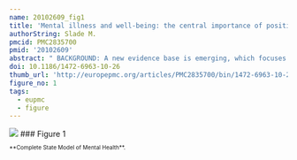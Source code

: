 ```yaml
---
name: 20102609_fig1
title: 'Mental illness and well-being: the central importance of positive psychology and recovery approaches.'
authorString: Slade M.
pmcid: PMC2835700
pmid: '20102609'
abstract: " BACKGROUND: A new evidence base is emerging, which focuses on well-being. This makes it possible for health services to orientate around promoting well-being as well as treating illness, and so to make a reality of the long-standing rhetoric that health is more than the absence of illness. The aim of this paper is to support the re-orientation of health services around promoting well-being. Mental health services are used as an example to illustrate the new knowledge skills which will be needed by health professionals. DISCUSSION: New forms of evidence give a triangulated understanding about the promotion of well-being in mental health services. The academic discipline of positive psychology is developing evidence-based interventions to improve well-being. This complements the results emerging from synthesising narratives about recovery from mental illness, which provide ecologically valid insights into the processes by which people experiencing mental illness can develop a purposeful and meaningful life. The implications for health professionals are explored. In relation to working with individuals, more emphasis on the person's own goals and strengths will be needed, with integration of interventions which promote well-being into routine clinical practice. In addition, a more societally-focussed role for professionals is envisaged, in which a central part of the job is to influence local and national policies and practices that impact on well-being. SUMMARY: If health services are to give primacy to increasing well-being, rather than to treating illness, then health workers need new approaches to working with individuals. For mental health services, this will involve the incorporation of emerging knowledge from recovery and from positive psychology into education and training for all mental health professionals, and changes to some long-established working practices."
doi: 10.1186/1472-6963-10-26
thumb_url: 'http://europepmc.org/articles/PMC2835700/bin/1472-6963-10-26-1.gif'
figure_no: 1
tags:
  - eupmc
  - figure
---
```

<img src='http://europepmc.org/articles/PMC2835700/bin/1472-6963-10-26-1.jpg' style='max-height: 300px'>
### Figure 1
<p style='font-size: 10px;'>**Complete State Model of Mental Health**.</p>